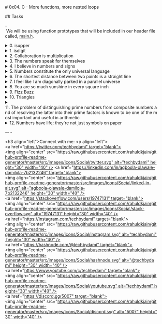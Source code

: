 # 0x04. C - More functions, more nested loops 
  
 ## Tasks 
  
 - We will be using function prototypes that will be included in our header file called, [main.h](./main.h). 
  
  
 <details> 
 <summary><a href="./0-isupper.c">0. isupper</a></summary><br> 
  
 Write a function that checks for uppercase character. 
  
 * Prototype: int _isupper(int c); 
 * Returns 1 if c is uppercase 
 * Returns 0 otherwise 
  
 </details> 
  
 <details> 
 <summary><a href="./1-isdigit.c">1. isdigit</a></summary><br> 
  
 Write a function that checks for a digit (0 through 9). 
  
 * Prototype: int _isdigit(int c); 
 * Returns 1 if c is a digit 
 * Returns 0 otherwise 
  
 </details> 
  
 <details> 
 <summary><a href="./2-mul.c">2. Collaboration is multiplication</a></summary><br> 
  
 Write a function that multiplies two integers. 
  
 * Prototype: int mul(int a, int b); 
  
 </details> 
  
 <details> 
 <summary><a href="./3-print_numbers.c">3. The numbers speak for themselves</a></summary><br> 
  
 Write a function that prints the numbers, from 0 to 9, followed by a new line. 
  
 * Prototype: void print_numbers(void); 
 * You can only use _putchar twice in your code 
  
 </details> 
  
 <details> 
 <summary><a href="./4-print_most_numbers.c">4. I believe in numbers and signs</a></summary><br> 
  
 Write a function that prints the numbers, from 0 to 9, followed by a new line. 
  
 * Prototype: void print_most_numbers(void); 
 * Do not print 2 and 4 
 * You can only use _putchar twice in your code 
  
 </details> 
  
 <details> 
 <summary><a href="./5-more_numbers.c">5. Numbers constitute the only universal language</a></summary><br> 
  
 Write a function that prints 10 times the numbers, from 0 to 14, 
 followed by a new line. 
  
 *  Prototype: void more_numbers(void); 
 * You can only use _putchar three times in your code 
  
 </details> 
  
 <details> 
 <summary><a href="./6-print_line.c">6. The shortest distance between two points is a straight line</a></summary><br> 
  
 The shortest distance between two points is a straight line 
 Write a function that draws a straight line in the terminal. 
  
 * Prototype: void print_line(int n); 
 * You can only use _putchar function to print 
 * Where n is the number of times the character _ should be printed 
 * The line should end with a \n 
 * If n is 0 or less, the function should only print \n 
  
 </details> 
  
 <details> 
 <summary><a href="./7-print_diagonal.c">7. I feel like I am diagonally parked in a parallel universe</a></summary><br> 
  
 I feel like I am diagonally parked in a parallel universe 
 Write a function that draws a diagonal line on the terminal. 
  
 * Prototype: void print_diagonal(int n); 
 * You can only use _putchar function to print 
 * Where n is the number of times the character \ should be printed 
 * The diagonal should end with a \n 
 * If n is 0 or less, the function should only print a \n 
  
 </details> 
  
 <details> 
 <summary><a href="./8-print_square.c">8. You are so much sunshine in every square inch</a></summary><br> 
  
 Write a function that prints a square, followed by a new line. 
  
 * Prototype: void print_square(int size); 
 * You can only use _putchar function to print 
 * Where size is the size of the square 
 * If size is 0 or less, the function should print only a new line 
 * Use the character # to print the square 
  
 </details> 
  
 <details> 
 <summary><a href="./9-fizz_buzz.c">9. Fizz Buzz</a></summary><br> 
  
 The “Fizz-Buzz test” is an interview question designed to help filter out the 
 99.5% of programming job candidates who can’t seem to program their way out of 
 a wet paper bag. 
 Write a program that prints the numbers from 1 to 100, followed by a new line. 
  
 * But for multiples of three print Fizz instead of the number and for the 
   multiples of five print Buzz. For numbers which are multiples of both three and 
   five print FizzBuzz. 
 * Each number or word should be separated by a space 
 * You are allowed to use the standard library 
  
 </details> 
  
 <details> 
 <summary><a href="./10-print_triangle.c">10. Triangles</a></summary><br> 
  
 Write a function that prints a triangle, followed by a new line. 
  
 * Prototype: void print_triangle(int size); 
 * You can only use _putchar function to print 
 * Where size is the size of the triangle 
 * If size is 0 or less, the function should print only a new line 
 * Use the character # to print the triang 
  
 </details> 
  
 <details> 
 <summary><a href="./100-prime_factor.c">11. The problem of distinguishing prime numbers from composite numbers and of resolving the latter into their prime factors is known to be one of the most important and useful in arithmetic</a></summary><br> 
  
 The prime factors of 1231952 are 2, 2, 2, 2, 37 and 2081.</br> 
 Write a program that finds and prints the largest prime factor of the number 
 612852475143, followed by a new line. 
  
 * You are allowed to use the standard library 
 * Your program will be compiled with this command: gcc -Wall -pedantic -Werror -Wextra 100-prime_factor.c -o 100-prime_factor -lm 
  
 </details> 
  
 <details> 
 <summary><a href="./101-print_number.c">12. Numbers have life; they're not just symbols on paper</a></summary><br> 
  
 Write a function that prints an integer. 
  
 * Prototype: void print_number(int n); 
 * You can only use _putchar function to print 
 * You are not allowed to use long 
 * You are not allowed to use arrays or pointers 
 * You are not allowed to hard-code special values 
  
 </details> 
  
 -- - 
  
 <h3 align="left">Connect with me:</h3> 
 <p align="left"> 
 <a href="https://twitter.com/techbydami" target="blank"><img align="center" src="https://raw.githubusercontent.com/rahuldkjain/github-profile-readme-generator/master/src/images/icons/Social/twitter.svg" alt="techbydami" height="30" width="40" /></a> 
 <a href="https://linkedin.com/in/agboola-olawale-damilola-7b2132246" target="blank"><img align="center" src="https://raw.githubusercontent.com/rahuldkjain/github-profile-readme-generator/master/src/images/icons/Social/linked-in-alt.svg" alt="agboola-olawale-damilola-7b2132246" height="30" width="40" /></a> 
 <a href="https://stackoverflow.com/users/19747131" target="blank"><img align="center" src="https://raw.githubusercontent.com/rahuldkjain/github-profile-readme-generator/master/src/images/icons/Social/stack-overflow.svg" alt="19747131" height="30" width="40" /></a> 
 <a href="https://instagram.com/techbydami" target="blank"><img align="center" src="https://raw.githubusercontent.com/rahuldkjain/github-profile-readme-generator/master/src/images/icons/Social/instagram.svg" alt="techbydami" height="30" width="40" /></a> 
 <a href="https://hashnode.com/@techbydami" target="blank"><img align="center" src="https://raw.githubusercontent.com/rahuldkjain/github-profile-readme-generator/master/src/images/icons/Social/hashnode.svg" alt="@techbydami" height="30" width="40" /></a> 
 <a href="https://www.youtube.com/c/techbydami" target="blank"><img align="center" src="https://raw.githubusercontent.com/rahuldkjain/github-profile-readme-generator/master/src/images/icons/Social/youtube.svg" alt="techbydami" height="30" width="40" /></a> 
 <a href="https://discord.gg/5007" target="blank"><img align="center" src="https://raw.githubusercontent.com/rahuldkjain/github-profile-readme-generator/master/src/images/icons/Social/discord.svg" alt="5007" height="30" width="40" /></a> 
 </p>
